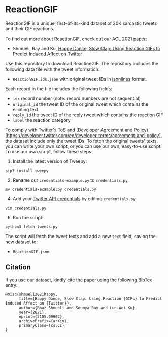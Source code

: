 # ReactionGIF

ReactionGIF is a unique, first-of-its-kind dataset of 30K sarcastic tweets and their GIF reactions. 

To find out more about ReactionGIF, 
check out our ACL 2021 paper:

* Shmueli, Ray and Ku, [Happy Dance, Slow Clap: Using Reaction GIFs to Predict Induced Affect on Twitter](https://arxiv.org/abs/2105.09967)

Use this repository to download ReactionGIF. The repository includes the following data file with the tweet information:

  * `ReactionGIF.ids.json` with original tweet IDs in [jsonlines](https://jsonlines.org) format.

Each record in the file includes the following fields:
* ``idx`` record number (note: record numbers are not sequential)
* `original_id` the tweet ID of the original tweet which contains the eliciting text
* ``reply_id`` the tweet ID of the reply tweet which contains the reaction GIF
* ``label`` the reaction category

To comply with Twitter's [ToS](https://twitter.com/tos) and (Developer Agreement and Policy)[https://developer.twitter.com/en/developer-terms/agreement-and-policy], the dataset  include only the tweet IDs. To fetch the original tweets' texts, you can write your own script, or you can use our own, easy-to-use script. To use our own script, follow these steps:

  1. Install the latest version of Tweepy:
  
    pip3 install tweepy
  2. Rename our `credentials-example.py` to `credentials.py`

    mv credentials-example.py credentials.py
  4. Add your [Twitter API credentials](https://developer.twitter.com/en/docs/twitter-api/getting-started/getting-access-to-the-twitter-api) by editing `credentials.py`

    vim credentials.py
  6. Run the script:
  
    python3 fetch-tweets.py

The script will fetch the tweet texts and add a new ``text`` field, saving the new dataset to:

  * `ReactionGIF.json`

## Citation

If you use our dataset, kindly cite the paper using the following BibTex entry:

```
@misc{shmueli2021happy,
      title={Happy Dance, Slow Clap: Using Reaction {GIFs} to Predict Induced Affect on {Twitter}}, 
      author={Boaz Shmueli and Soumya Ray and Lun-Wei Ku},
      year={2021},
      eprint={2105.09967},
      archivePrefix={arXiv},
      primaryClass={cs.CL}
}
```

